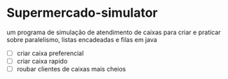 # Supermercado-simulator
um programa de simulação de atendimento de caixas para criar e praticar sobre paralelismo, listas encadeadas e filas em java




- [ ] criar caixa preferencial
- [ ] criar caixa rapido
- [ ] roubar clientes de caixas mais cheios
